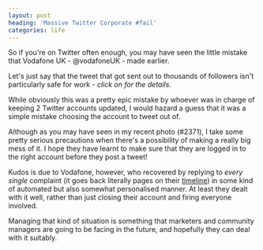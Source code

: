 ```yaml
---
layout: post
heading: 'Massive Twitter Corporate #fail'
categories: life
---
```


So if you're on Twitter often enough, you may have seen the little mistake that Vodafone UK - @vodafoneUK - made earlier.

Let's just say that the tweet that got sent out to thousands of followers isn't particularly safe for work - *click on for the details.*

While obviously this was a pretty epic mistake by whoever was in charge of keeping 2 Twitter accounts updated, I would hazard a guess that it was a simple mistake choosing the account to tweet out of.

Although as you may have seen in my recent photo (#2371), I take some pretty serious precautions when there's a possibility of making a really big mess of it. I hope they have learnt to make sure that they are logged in to the right account before they post a tweet!

Kudos is due to Vodafone, however, who recovered by replying to *every single* complaint (it goes back literally pages on their [timeline](http://twitter.com/vodafoneuk)) in some kind of automated but also somewhat personalised manner. At least they dealt with it well, rather than just closing their account and firing everyone involved.

Managing that kind of situation is something that marketers and community managers are going to be facing in the future, and hopefully they can deal with it suitably.

<!-- Replace missing image from http://media.chris-alexander.co.uk/wp-content/uploads/2010/02/vodafone.jpg -->